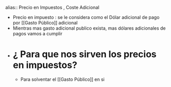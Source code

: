 alias:: Precio en Impuestos , Coste Adicional

- Precio en impuesto : se le considera como el Dólar adicional de pago por [[Gasto Público]] adicional
- Mientras mas gasto adicional publico  exista, mas dólares  adicionales de pagos vamos a cumplir
- # ¿ Para que nos sirven los precios en impuestos?
	- Para solventar el [[Gasto Público]] en si